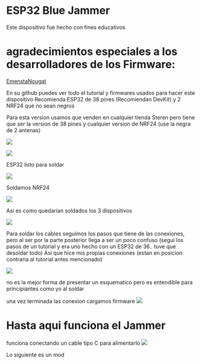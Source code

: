 # ESP32 Blue Jammer

Este dispositivo fue hecho con fines educativos

# agradecimientos especiales a los desarrolladores de los Firmware:
[EmenstaNougat](https://github.com/EmenstaNougat)

En su github puedes ver todo el tutorial y firmwares usados para hacer este dispositivo
Recomienda ESP32 de 38 pines (Recomiendan DevKit) y 2 NRF24 que no sean negros

Para esta version usamos que venden en cualquier tienda Steren pero tiene que ser la version de 38 pines y cualquier version de NRF24 (use la negra de 2 antenas)

![](pics/Devices.jpeg)

![](pics/devices2.jpeg)

ESP32 listo para soldar

![](pics/devices3.jpeg)

Soldamos NRF24

![](pics/Soldering1.jpeg)

Asi es como quedarian soldados los 3 dispositivos

![](pics/soldering2.jpeg)

Para soldar los cables seguimos los pasos que tiene de las conexiones, pero al ser por la parte posterior llega a ser un poco confuso
(segui los pasos de un tutorial y era uno hecho con un ESP32 de 36.. tuve que desoldar todo)
Asi que hice mis propias conexiones (estan en posicion contraria al tutorial antes mencionado)

![](pics/conexiones.jpg)

no es la mejor forma de presentar un esquematico pero es entendible para principiantes como yo al soldar

una vez terminada las conexion cargamos firmware 
![](pics/firmware1.jpg)

# Hasta aqui funciona el Jammer 

funciona conectando un cable tipo C para alimentarlo
![](pics/test1.jpeg)

Lo siguiente es un mod
